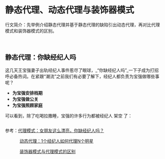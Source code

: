 # 静态代理、动态代理与装饰器模式

行文简介：先举例介绍静态代理并基于静态代理的缺陷引出动态代理，再对比代理模式和装饰器模式的区别。  

  

## 静态代理：你缺经纪人吗

这几天王宝强妻子出轨经纪人事件惹尽了眼球，_“你缺经纪人吗”_一下子成为打招呼必备热词。在紧跟“潮流”之前我们有必要了解下，经纪人都负责为宝强做哪些事呢？

- **为宝强安排档期**
- **为宝强做公关**
- **为宝强照顾家庭**

可以看到，除了吃喝拉撒睡，宝强的许多行为都被经纪人 架空 了：    

![]()

参考：[代理模式：女朋友这么漂亮，你缺经纪人吗？](https://blog.csdn.net/u011240877/article/details/52264283)  

            [动态代理：1个经纪人如何代理N个明星](https://blog.csdn.net/u011240877/article/details/52334547)  

            [装饰器模式与代理模式的区别](https://www.cnblogs.com/jaredlam/archive/2011/11/08/2241089.html)  




